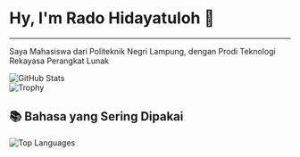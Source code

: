 <h1>Hy, I'm Rado Hidayatuloh 👋</h1>
<hr />
<p>Saya Mahasiswa dari Politeknik Negri Lampung, dengan Prodi Teknologi Rekayasa Perangkat Lunak</p>

![GitHub Stats](https://github-readme-stats.vercel.app/api?username=Cyber-Lampung&show_icons=true&theme=radical&rank_icon=github)
<br />
![Trophy](https://github-profile-trophy.vercel.app/?username=Cyber-Lampung&theme=dracula)

## 📚 Bahasa yang Sering Dipakai
![Top Languages](https://github-readme-stats.vercel.app/api/top-langs/?username=Cyber-Lampung&layout=compact&theme=radical)
